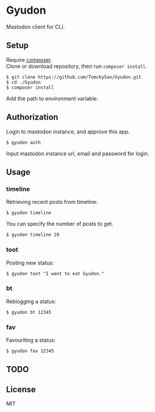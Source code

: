 # Gyudon

Mastodon client for CLI.

## Setup

Require [composer](https://getcomposer.org).  
Clone or download repository, then run `composer install`.

```
$ git clone https://github.com/TomckySan/Gyudon.git
$ cd ./Gyudon
$ composer install
```

Add the path to environment variable.

## Authorization

Login to mastodon instance, and approve this app.

```
$ gyudon auth
```

Input mastodon instance url, email and password for login.

## Usage

### timeline

Retrieving recent posts from timeline:

```
$ gyudon timeline
```
You can specify the number of posts to get.

```
$ gyudon timeline 10
```

### toot

Posting new status:

```
$ gyudon toot "I want to eat Gyudon."
```

### bt

Reblogging a status:

```
$ gyudon bt 12345
```

### fav

Favouriting a status:

```
$ gyudon fav 12345
```

## TODO

## License

MIT
